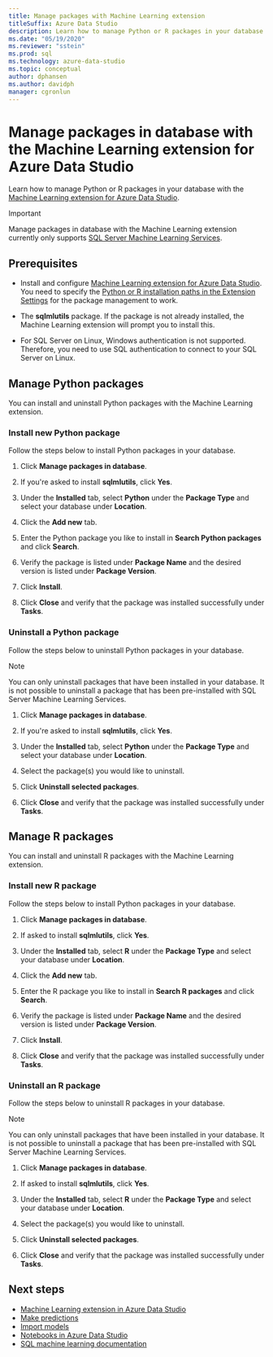 ```yaml
---
title: Manage packages with Machine Learning extension
titleSuffix: Azure Data Studio
description: Learn how to manage Python or R packages in your database with the [Machine Learning extension for Azure Data Studio.
ms.date: "05/19/2020"
ms.reviewer: "sstein"
ms.prod: sql
ms.technology: azure-data-studio
ms.topic: conceptual
author: dphansen
ms.author: davidph
manager: cgronlun
---
```

# Manage packages in database with the Machine Learning extension for Azure Data Studio

Learn how to manage Python or R packages in your database with the [Machine Learning extension for Azure Data Studio](machine-learning-extension.md).

> [!IMPORTANT]
> Manage packages in database with the Machine Learning extension currently only supports [SQL Server Machine Learning Services](../machine-learning/sql-server-machine-learning-services.md).

## Prerequisites

- Install and configure [Machine Learning extension for Azure Data Studio](machine-learning-extension.md). You need to specify the [Python or R installation paths in the Extension Settings](machine-learning-extension.md#settings) for the package management to work.

- The **sqlmlutils** package. If the package is not already installed, the Machine Learning extension will prompt you to install this.

- For SQL Server on Linux, Windows authentication is not supported. Therefore, you need to use SQL authentication to connect to your SQL Server on Linux.

## Manage Python packages

You can install and uninstall Python packages with the Machine Learning extension.

### Install new Python package

Follow the steps below to install Python packages in your database.

1. Click **Manage packages in database**.

1. If you're asked to install **sqlmlutils**, click **Yes**.

1. Under the **Installed** tab, select **Python** under the **Package Type** and select your database under **Location**.

1. Click the **Add new** tab.

1. Enter the Python package you like to install in **Search Python packages** and click **Search**.

1. Verify the package is listed under **Package Name** and the desired version is listed under **Package Version**.

1. Click **Install**.

1. Click **Close** and verify that the package was installed successfully under **Tasks**.

### Uninstall a Python package

Follow the steps below to uninstall Python packages in your database.

> [!NOTE]
> You can only uninstall packages that have been installed in your database. It is not possible to uninstall a package that has been pre-installed with SQL Server Machine Learning Services.

1. Click **Manage packages in database**.

1. If you're asked to install **sqlmlutils**, click **Yes**.

1. Under the **Installed** tab, select **Python** under the **Package Type** and select your database under **Location**.

1. Select the package(s) you would like to uninstall.

1. Click **Uninstall selected packages**.

1. Click **Close** and verify that the package was installed successfully under **Tasks**.

## Manage R packages

You can install and uninstall R packages with the Machine Learning extension.

### Install new R package

Follow the steps below to install Python packages in your database.

1. Click **Manage packages in database**.

1. If asked to install **sqlmlutils**, click **Yes**.

1. Under the **Installed** tab, select **R** under the **Package Type** and select your database under **Location**.

1. Click the **Add new** tab.

1. Enter the R package you like to install in **Search R packages** and click **Search**.

1. Verify the package is listed under **Package Name** and the desired version is listed under **Package Version**.

1. Click **Install**.

1. Click **Close** and verify that the package was installed successfully under **Tasks**.

### Uninstall an R package

Follow the steps below to uninstall R packages in your database.

> [!NOTE]
> You can only uninstall packages that have been installed in your database. It is not possible to uninstall a package that has been pre-installed with SQL Server Machine Learning Services.

1. Click **Manage packages in database**.

1. If asked to install **sqlmlutils**, click **Yes**.

1. Under the **Installed** tab, select **R** under the **Package Type** and select your database under **Location**.

1. Select the package(s) you would like to uninstall.

1. Click **Uninstall selected packages**.

1. Click **Close** and verify that the package was installed successfully under **Tasks**.

## Next steps

- [Machine Learning extension in Azure Data Studio](machine-learning-extension.md)
- [Make predictions](machine-learning-extension-predictions.md)
- [Import models](machine-learning-extension-import-models.md)
- [Notebooks in Azure Data Studio](notebooks-guidance.md)
- [SQL machine learning documentation](../machine-learning/index.yml)
